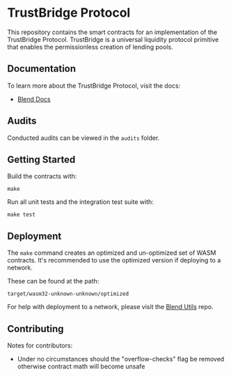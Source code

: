 # TrustBridge Protocol

This repository contains the smart contracts for an implementation of the TrustBridge Protocol. TrustBridge is a universal liquidity protocol primitive that enables the permissionless creation of lending pools.

## Documentation

To learn more about the TrustBridge Protocol, visit the docs:

- [Blend Docs](https://docs.blend.capital/)

## Audits

Conducted audits can be viewed in the `audits` folder.

## Getting Started

Build the contracts with:

```
make
```

Run all unit tests and the integration test suite with:

```
make test
```

## Deployment

The `make` command creates an optimized and un-optimized set of WASM contracts. It's recommended to use the optimized version if deploying to a network.

These can be found at the path:

```
target/wasm32-unknown-unknown/optimized
```

For help with deployment to a network, please visit the [Blend Utils](https://github.com/blend-capital/blend-utils) repo.

## Contributing

Notes for contributors:

- Under no circumstances should the "overflow-checks" flag be removed otherwise contract math will become unsafe
